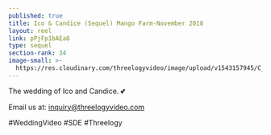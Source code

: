 ```yaml
---
published: true
title: Ico & Candice (Sequel) Mango Farm-November 2018
layout: reel
link: pPjFp1bAEa8
type: sequel
section-rank: 34
image-small: >-
  https://res.cloudinary.com/threelogyvideo/image/upload/v1543157945/C_I_a-01.jpg
---
```

The wedding of Ico and Candice. 💕 

Email us at: inquiry@threelogyvideo.com 

#WeddingVideo #SDE #Threelogy
